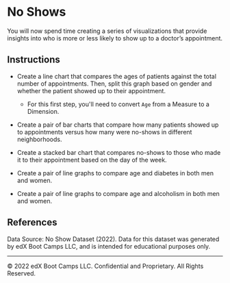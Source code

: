 # No Shows

You will now spend time creating a series of visualizations that provide insights into who is more or less likely to show up to a doctor’s appointment.

## Instructions

* Create a line chart that compares the ages of patients against the total number of appointments. Then, split this graph based on gender and whether the patient showed up to their appointment.

  * For this first step, you'll need to convert `Age` from a Measure to a Dimension.

* Create a pair of bar charts that compare how many patients showed up to appointments versus how many were no-shows in different neighborhoods.

* Create a stacked bar chart that compares no-shows to those who made it to their appointment based on the day of the week.

* Create a pair of line graphs to compare age and diabetes in both men and women.

* Create a pair of line graphs to compare age and alcoholism in both men and women.

## References

Data Source: No Show Dataset (2022). Data for this dataset was generated by edX Boot Camps LLC, and is intended for educational purposes only.

---

© 2022 edX Boot Camps LLC. Confidential and Proprietary. All Rights Reserved.
